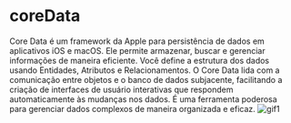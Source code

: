 # coreData
Core Data é um framework da Apple para persistência de dados em aplicativos iOS e macOS. Ele permite armazenar, buscar e gerenciar informações de maneira eficiente. Você define a estrutura dos dados usando Entidades, Atributos e Relacionamentos. O Core Data lida com a comunicação entre objetos e o banco de dados subjacente, facilitando a criação de interfaces de usuário interativas que respondem automaticamente às mudanças nos dados. É uma ferramenta poderosa para gerenciar dados complexos de maneira organizada e eficaz.
![gif1](https://github.com/icaroliveira/coreData/assets/107810342/b550e06e-2f2e-46e4-9058-6b9bae8c9bda)

